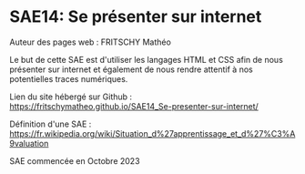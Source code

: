 ﻿# SAE14: Se présenter sur internet
Auteur des pages web : FRITSCHY Mathéo

Le but de cette SAE est d'utiliser les langages HTML et CSS afin de nous présenter sur internet et également de nous rendre attentif à nos potentielles traces numériques.

Lien du site hébergé sur Github : https://fritschymatheo.github.io/SAE14_Se-presenter-sur-internet/

Définition d'une SAE : https://fr.wikipedia.org/wiki/Situation_d%27apprentissage_et_d%27%C3%A9valuation

SAE commencée en Octobre 2023
